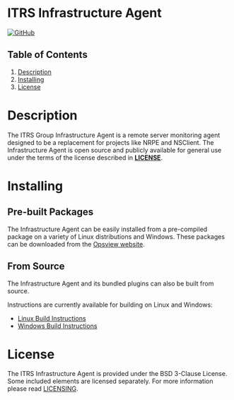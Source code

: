 # ITRS Infrastructure Agent
[![GitHub](https://img.shields.io/github/license/itrs-group/infrastructure-agent)](https://github.com/ITRS-Group/infrastructure-agent/blob/main/LICENSE)

## Table of Contents
1. [Description](#Description)
2. [Installing](#Installing)
3. [License](#License)

# Description
The ITRS Group Infrastructure Agent is a remote server monitoring agent
designed to be a replacement for projects like NRPE and NSClient.
The Infrastructure Agent is open source and publicly available for general use
under the terms of the license described in [**LICENSE**](LICENSE).

# Installing
## Pre-built Packages
The Infrastructure Agent can be easily installed from a pre-compiled package on
a variety of Linux distributions and Windows. These packages can be downloaded
from the [Opsview website](https://opsview.com/product/downloads#agents).

## From Source
The Infrastructure Agent and its bundled plugins can also be built from source.

Instructions are currently available for building on Linux and Windows:
* [Linux Build Instructions](docs/linux-build.md)
* [Windows Build Instructions](docs/windows-build.md)

# License
The ITRS Infrastructure Agent is provided under the BSD 3-Clause License.
Some included elements are licensed separately.
For more information please read [LICENSING](LICENSING.md).
